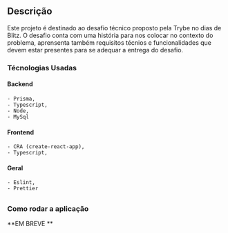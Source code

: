 ## Descrição
 
Este projeto é destinado ao desafio técnico proposto pela Trybe no dias de Blitz. O desafio conta com uma história para nos colocar no contexto do problema,
aprensenta também requisitos técnios e funcionalidades que devem estar presentes para se adequar a entrega do desafio.

### Técnologias Usadas
  
  #### Backend
  
    - Prisma,
    - Typescript,
    - Node,
    - MySql
  
  #### Frontend
    
    - CRA (create-react-app),
    - Typescript,
    
  #### Geral
  
    - Eslint,
    - Prettier
##

### Como rodar a aplicação

 **EM BREVE **

